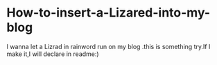 # How-to-insert-a-Lizared-into-my-blog
I wanna let a Lizrad in rainword run on my blog .this is something try.If I make it,I will declare in readme:)

